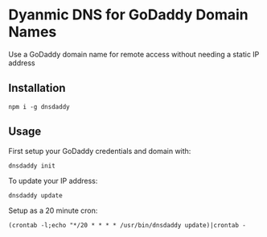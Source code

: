 # Dyanmic DNS for GoDaddy Domain Names

Use a GoDaddy domain name for remote access without needing a static IP address

## Installation

```
npm i -g dnsdaddy
```

## Usage

First setup your GoDaddy credentials and domain with:

```
dnsdaddy init
```

To update your IP address:

```
dnsdaddy update
```

Setup as a 20 minute cron:
```
(crontab -l;echo "*/20 * * * * /usr/bin/dnsdaddy update)|crontab -
```

